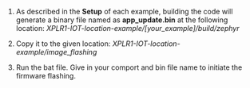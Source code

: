 1. As described in the **Setup** of each example, building the code will generate a binary file named as **app_update.bin** at the following location:
*XPLR1-IOT-location-example/[your_example]/build/zephyr*

2. Copy it to the given location: 
*XPLR1-IOT-location-example/image_flashing*

3. Run the bat file. Give in your comport and bin file name to initiate the firmware flashing. 


